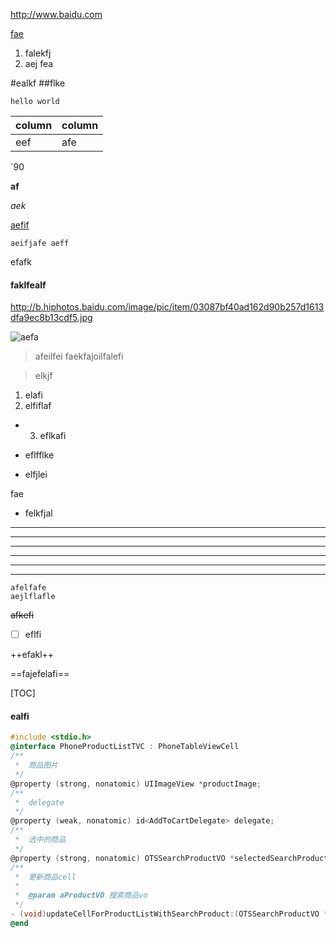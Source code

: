 <http://www.baidu.com>

[fae](fakeljfl)

1. falekfj 
2. aej fea


#ealkf
##flke
``` java====
hello world

```

| column | column |
|--------|--------|
|  eef      |  afe      |

`90

**af**

*aek*

[aefif](http://www.baidu.com)

`aeifjafe
aeff
`

efafk

#### faklfealf
http://b.hiphotos.baidu.com/image/pic/item/03087bf40ad162d90b257d1613dfa9ec8b13cdf5.jpg

![aefa](http://b.hiphotos.baidu.com/image/pic/item/03087bf40ad162d90b257d1613dfa9ec8b13cdf5.jpg)

> afeilfei
> faekfajoilfalefi

> elkjf

1. elafi
2. elfiflaf
- 3. eflkafi
- eflfflke

- elfjlei


fae
- felkfjal
* * *

- - -

_ _ _

_ _ _

* * * 


- - -

```
afelfafe
aejlflafle
```

~~afkefi~~

- [ ] eflfi

++efakl++

==fajefelafi==


[TOC]

#### ealfi

<!--felfialfe-->



```objectivec
#include <stdio.h>
@interface PhoneProductListTVC : PhoneTableViewCell
/**
 *  商品图片
 */
@property (strong, nonatomic) UIImageView *productImage;
/**
 *  delegate
 */
@property (weak, nonatomic) id<AddToCartDelegate> delegate;
/**
 *  选中的商品
 */
@property (strong, nonatomic) OTSSearchProductVO *selectedSearchProduct;
/**
 *  更新商品cell
 *
 *  @param aProductVO 搜索商品vo
 */
- (void)updateCellForProductListWithSearchProduct:(OTSSearchProductVO *)aProductVO selectIndex:(NSInteger)index;
@end
```